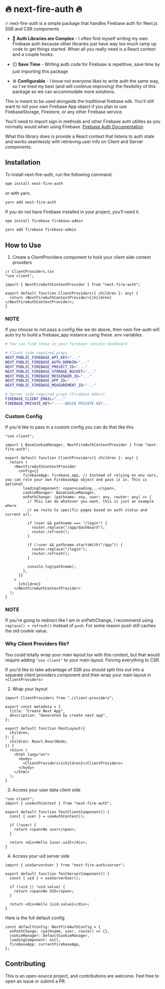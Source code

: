 # 🔥 next-fire-auth 🔥

🔥 next-fire-auth is a simple package that handles Firebase auth for Next.js SSR and CSR components

- 🧩 **Auth Libraries are Complex** - I often find myself writing my own Firebase auth because other libraries just have way too much ramp up code to get things started. When all you really need is a React context and a couple hooks.
- ⏲️ **Save Time** - Writing auth code for Firebase is repetitive, save time by just importing this package

- ⚙️ **Configurable** - I know not everyone likes to write auth the same way, so I've tried my best (and will continue improving) the flexibility of this package so we can accommodate more solutions.

This is meant to be used alongside the traditional firebase sdk. You'll still want to roll your own Firebase App object if you plan to use FirebaseStorage, Firestore, or any other Firebase service.

You'll need to import sign in methods and other Firebase auth utilites as you normally would when using Firebase. [Firebase Auth Documentation](https://firebase.google.com/docs/auth/web/start)

What this library does is provide a React context that listens to auth state and works seamlessly with retrieving user info on Client and Server components.

## Installation

To install next-fire-auth, run the following command:

```sh
npm install next-fire-auth
```

or with yarn.

```sh
yarn add next-fire-auth
```

If you do not have Firebase installed in your project, you'll need it.

```sh
npm install firebase firebase-admin
```

```sh
yarn add firebase firebase-admin
```

## How to Use

1. Create a ClientProviders component to hold your client side context providers

```tsx
// ClientProviders.tsx
"use client";

import { NextFireAuthContextProvider } from "next-fire-auth";

export default function ClientProviders({ children }: any) {
  return <NextFireAuthContextProvider>{children}</NextFireAuthContextProvider>;
}
```

### NOTE

If you choose to not pass a config like we do above, then next-fire-auth will auto try to build a firebase_app instance using these .env variables.

```sh
# You can find these in your firebase console dashboard

# Client side required props
NEXT_PUBLIC_FIREBASE_API_KEY="..."
NEXT_PUBLIC_FIREBASE_AUTH_DOMAIN="..."
NEXT_PUBLIC_FIREBASE_PROJECT_ID="..."
NEXT_PUBLIC_FIREBASE_STORAGE_BUCKET="..."
NEXT_PUBLIC_FIREBASE_MESSENGER_ID="..."
NEXT_PUBLIC_FIREBASE_APP_ID="..."
NEXT_PUBLIC_FIREBASE_MEASUREMENT_ID="..."

# Server side required props (Firebase Admin)
FIREBASE_CLIENT_EMAIL="..."
FIREBASE_PRIVATE_KEY="-----BEGIN PRIVATE KEY...
```

### Custom Config

If you'd like to pass in a custom config you can do that like this

```tsx
"use client";

import { BaseCookieManager, NextFireAuthContextProvider } from "next-fire-auth";

export default function ClientProviders({ children }: any) {
  return (
    <NextFireAuthContextProvider
      config={{
        firebaseApp: firebase_app, // Instead of relying on env vars, you can role your own FirebaseApp object and pass it in. This is optional
        loadingComponent: <span>Loading...</span>,
        cookieManager: BaseCookieManager,
        onPathChange: (pathname: any, user: any, router: any) => {
          // This can do whatever you want, this is just an example where
          // we route to specific pages based on auth status and current url.

          if (user && pathname === "/login") {
            router.replace("/app/dashboard");
            router.refresh();
          }

          if (!user && pathname.startsWith("/app")) {
            router.replace("/login");
            router.refresh();
          }

          console.log(pathname);
        },
      }}
    >
      {children}
    </NextFireAuthContextProvider>
  );
}
```

### NOTE

If you're going to redirect like I am in onPathChange, I recommend using `replace() + refresh()` instead of `push`. For some reason push still caches the old cookie value.

### Why Client Providers file?

You could totally wrap your main layout.tsx with this context, but that would require adding `"use client"` to your main layout. Forcing everything to CSR.

If you'd like to take advantage of SSR you should split this out into a separate client providers component and then wrap your main layout in `<ClientProviders>`

2. Wrap your layout

```tsx
import ClientProviders from "./client-providers";

export const metadata = {
  title: "Create Next App",
  description: "Generated by create next app",
};

export default function RootLayout({
  children,
}: {
  children: React.ReactNode;
}) {
  return (
    <html lang="en">
      <body>
        <ClientProviders>{children}</ClientProviders>
      </body>
    </html>
  );
}
```

3. Access your user data client side

```tsx
"use client";
import { useAuthContext } from "next-fire-auth";

export default function TestClientComponent() {
  const { user } = useAuthContext();

  if (!user) {
    return <span>No user</span>;
  }

  return <div>Hello {user.uid}</div>;
}
```

4. Access your uid server side

```tsx
import { useServerUser } from "next-fire-auth/server";

export default function TestServerComponent() {
  const { uid } = useServerUser();

  if (!uid || !uid.value) {
    return <span>No UID</span>;
  }

  return <div>Hello {uid.value}</div>;
}
```

Here is the full default config

```tsx
const defaultConfig: NextFireAuthConfig = {
  onPathChange: (pathname, user, router) => {},
  cookieManager: DefaultCookieManager,
  loadingComponent: null,
  firebaseApp: currentFirebaseApp,
};
```

## Contributing

This is an open-source project, and contributions are welcome. Feel free to open an issue or submit a PR.
